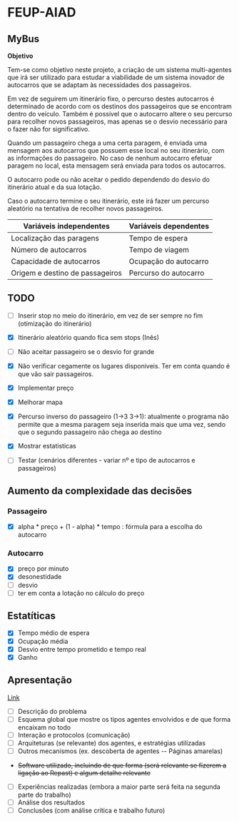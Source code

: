# FEUP-AIAD

## MyBus

**Objetivo**

Tem-se como objetivo neste projeto, a criação de um sistema multi-agentes que irá ser utilizado para estudar a viabilidade de um sistema inovador de autocarros que se adaptam às necessidades dos passageiros. 

Em vez de seguirem um itinerário fixo, o percurso destes autocarros é determinado de acordo com os destinos dos passageiros que se encontram dentro do veículo. Também é possível que o autocarro altere o seu percurso para recolher novos passageiros, mas apenas se o desvio necessário para o fazer não for significativo. 

Quando um passageiro chega a uma certa paragem, é enviada uma mensagem aos autocarros que possuem esse local no seu itinerário, com as informações do passageiro. No caso de nenhum autocarro efetuar paragem no local, esta mensagem será enviada para todos os autocarros. 

O autocarro pode ou não aceitar o pedido dependendo do desvio do itinerário atual e da sua lotação.

Caso o autocarro termine o seu itinerário, este irá fazer um percurso aleatório na tentativa de recolher novos passageiros.


| Variáveis independentes   |  Variáveis dependentes |
| ------------------------- | ---------------------- |
| Localização das paragens  | Tempo de espera |
| Número de autocarros      | Tempo de viagem |
| Capacidade de autocarros | Ocupação do autocarro |
| Origem e destino de passageiros | Percurso do autocarro |

## TODO
- [ ] Inserir stop no meio do itinerário, em vez de ser sempre no fim (otimização do itinerário)

- [X] Itinerário aleatório quando fica sem stops (Inês)

- [ ] Não aceitar passageiro se o desvio for grande

- [X] Não verificar cegamente os lugares disponiveis. Ter em conta quando é que vão sair passageiros.

- [X] Implementar preço

- [X] Melhorar mapa

- [X] Percurso inverso do passageiro (1->3 3->1): atualmente o programa não permite que a mesma paragem seja inserida mais que uma vez, sendo que o segundo passageiro não chega ao destino

- [X] Mostrar estatisticas

- [ ] Testar (cenários diferentes - variar nº e tipo de autocarros e passageiros)

## Aumento da complexidade das decisões

### Passageiro
- [X] alpha * preço + (1 - alpha) * tempo : fórmula para a escolha do autocarro

### Autocarro
- [X] preço por minuto
- [X] desonestidade 
- [ ] desvio
- [ ] ter em conta a lotação no cálculo do preço

## Estatíticas
- [X] Tempo médio de espera
- [X] Ocupação média
- [X] Desvio entre tempo prometido e tempo real
- [X] Ganho

## Apresentação

[Link](https://docs.google.com/presentation/d/1qO-rXMEMbW7mUmR5a3nyVEzetkSMrdGXcXtN5SL2d-k/edit?usp=sharing)

- [ ] Descrição do problema
- [ ] Esquema global que mostre os tipos agentes envolvidos e de que forma encaixam no todo
- [ ] Interação e protocolos (comunicação)
- [ ] Arquiteturas (se relevante) dos agentes, e estratégias utilizadas
- [ ] Outros mecanismos (ex. descoberta de agentes -- Páginas amarelas)
- ~~Software utilizado, incluindo de que forma (será relevante se fizerem a ligação ao Repast) e algum detalhe relevante~~
- [ ] Experiências realizadas (embora a maior parte será feita na segunda parte do trabalho)
- [ ] Análise dos resultados
- [ ] Conclusões (com análise crítica e trabalho futuro)
